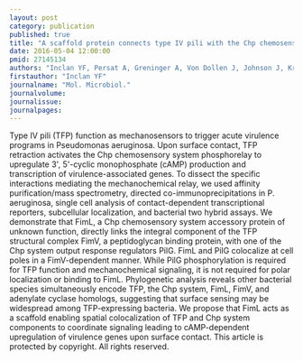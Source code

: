 ```yaml
---
layout: post
category: publication
published: true
title: "A scaffold protein connects type IV pili with the Chp chemosensory system to mediate activation of virulence signaling in Pseudomonas aeruginosa."
date: 2016-05-04 12:00:00
pmid: 27145134
authors: "Inclan YF, Persat A, Greninger A, Von Dollen J, Johnson J, Krogan N, Gitai Z, Engel JN"
firstauthor: "Inclan YF"
journalname: "Mol. Microbiol."
journalvolume: 
journalissue: 
journalpages: 
---
```


Type IV pili (TFP) function as mechanosensors to trigger acute virulence programs in Pseudomonas aeruginosa. Upon surface contact, TFP retraction activates the Chp chemosensory system phosphorelay to upregulate 3', 5'-cyclic monophosphate (cAMP) production and transcription of virulence-associated genes. To dissect the specific interactions mediating the mechanochemical relay, we used affinity purification/mass spectrometry, directed co-immunoprecipitations in P. aeruginosa, single cell analysis of contact-dependent transcriptional reporters, subcellular localization, and bacterial two hybrid assays. We demonstrate that FimL, a Chp chemosensory system accessory protein of unknown function, directly links the integral component of the TFP structural complex FimV, a peptidoglycan binding protein, with one of the Chp system output response regulators PilG. FimL and PilG colocalize at cell poles in a FimV-dependent manner. While PilG phosphorylation is required for TFP function and mechanochemical signaling, it is not required for polar localization or binding to FimL. Phylogenetic analysis reveals other bacterial species simultaneously encode TFP, the Chp system, FimL, FimV, and adenylate cyclase homologs, suggesting that surface sensing may be widespread among TFP-expressing bacteria. We propose that FimL acts as a scaffold enabling spatial colocalization of TFP and Chp system components to coordinate signaling leading to cAMP-dependent upregulation of virulence genes upon surface contact. This article is protected by copyright. All rights reserved.

